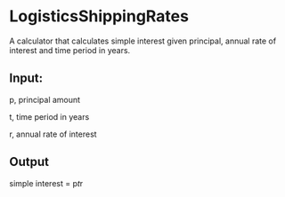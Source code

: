 # LogisticsShippingRates
A calculator that calculates simple interest given principal, annual rate of interest and time period in years.

## Input:
   p, principal amount
   
   t, time period in years
   
   r, annual rate of interest
   
## Output
   simple interest = p*t*r
